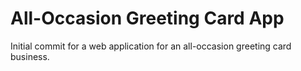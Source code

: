# All-Occasion Greeting Card App

Initial commit for a web application for an all-occasion greeting card business.